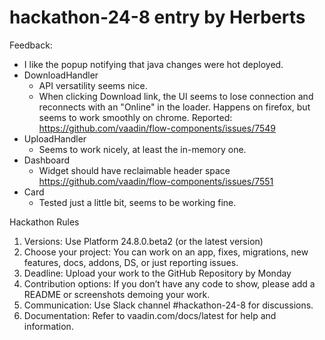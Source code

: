 # hackathon-24-8 entry by Herberts

Feedback:
* I like the popup notifying that java changes were hot deployed. 
* DownloadHandler
  * API versatility seems nice. 
  * When clicking Download link, the UI seems to lose connection and reconnects with an "Online" in the loader. Happens on firefox, but seems to work smoothly on chrome. Reported: https://github.com/vaadin/flow-components/issues/7549
* UploadHandler 
  * Seems to work nicely, at least the in-memory one.
* Dashboard
  * Widget should have reclaimable header space https://github.com/vaadin/flow-components/issues/7551 
* Card
  * Tested just a little bit, seems to be working fine. 





Hackathon Rules
1. Versions: Use Platform 24.8.0.beta2 (or the latest version)
2. Choose your project: You can work on an app, fixes, migrations, new features, docs, addons, DS, or just reporting issues.
3. Deadline: Upload your work to the GitHub Repository by Monday
4. Contribution options: If you don’t have any code to show, please add a README or screenshots demoing your work.
5. Communication: Use Slack channel #hackathon-24-8 for discussions.
6. Documentation: Refer to vaadin.com/docs/latest for help and information.








